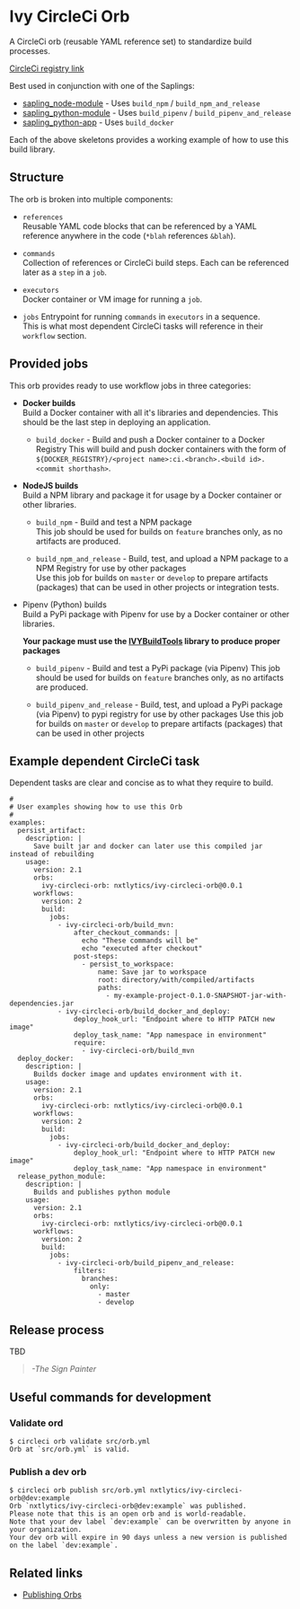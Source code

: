 # Ivy CircleCi Orb

A CircleCi orb (reusable YAML reference set) to standardize build processes.

[CircleCi registry link](https://circleci.com/orbs/registry/orb/nxtlytics/ivy-circleci-orb)

Best used in conjunction with one of the Saplings:
 * [sapling_node-module](https://github.com/nxtlytics/sapling_node-module) - Uses `build_npm` / `build_npm_and_release`
 * [sapling_python-module](https://github.com/nxtlytics/sapling_python-module) - Uses `build_pipenv` / `build_pipenv_and_release`
 * [sapling_python-app](https://github.com/nxtlytics/sapling_python-app) - Uses `build_docker`
 
Each of the above skeletons provides a working example of how to use this build library.
 
## Structure
 
The orb is broken into multiple components:
 * `references`  
    Reusable YAML code blocks that can be referenced by a YAML reference anywhere in the code (`*blah` references `&blah`).
  
 * `commands`  
    Collection of references or CircleCi build steps. Each can be referenced later as a `step` in a `job`.

 * `executors`  
    Docker container or VM image for running a `job`.

 * `jobs`
    Entrypoint for running `commands` in `executors` in a sequence.  
    This is what most dependent CircleCi tasks will reference in their `workflow` section.

## Provided jobs

This orb provides ready to use workflow jobs in three categories:

* **Docker builds**  
  Build a Docker container with all it's libraries and dependencies. This should be the last step in deploying an application.

  * `build_docker` - Build and push a Docker container to a Docker Registry
    This will build and push docker containers with the form of `${DOCKER_REGISTRY}/<project name>:ci.<branch>.<build id>.<commit shorthash>`.

* **NodeJS builds**  
  Build a NPM library and package it for usage by a Docker container or other libraries.

  * `build_npm` - Build and test a NPM package  
    This job should be used for builds on `feature` branches only, as no artifacts are produced.
    
  * `build_npm_and_release` - Build, test, and upload a NPM package to a NPM Registry for use by other packages  
    Use this job for builds on `master` or `develop` to prepare artifacts (packages) that can be used in other projects
    or integration tests.

* Pipenv (Python) builds  
  Build a PyPi package with Pipenv for use by a Docker container or other libraries.  
  
  **Your package must use the [IVYBuildTools](https://github.com/nxtlytics/ivy-build-tools-py) 
  library to produce proper packages**  

  * `build_pipenv` -  Build and test a PyPi package (via Pipenv)
    This job should be used for builds on `feature` branches only, as no artifacts are produced.    
  
  * `build_pipenv_and_release` - Build, test, and upload a PyPi package (via Pipenv) to pypi registry for use by other packages
    Use this job for builds on `master` or `develop` to prepare artifacts (packages) that can be used in other projects

## Example dependent CircleCi task

Dependent tasks are clear and concise as to what they require to build.  

```shell
#
# User examples showing how to use this Orb
#
examples:
  persist_artifact:
    description: |
      Save built jar and docker can later use this compiled jar instead of rebuilding
    usage:
      version: 2.1
      orbs:
        ivy-circleci-orb: nxtlytics/ivy-circleci-orb@0.0.1
      workflows:
        version: 2
        build:
          jobs:
            - ivy-circleci-orb/build_mvn:
                after_checkout_commands: |
                  echo "These commands will be"
                  echo "executed after checkout"
                post-steps:
                  - persist_to_workspace:
                      name: Save jar to workspace
                      root: directory/with/compiled/artifacts
                      paths:
                        - my-example-project-0.1.0-SNAPSHOT-jar-with-dependencies.jar
            - ivy-circleci-orb/build_docker_and_deploy:
                deploy_hook_url: "Endpoint where to HTTP PATCH new image"
                deploy_task_name: "App namespace in environment"
                require:
                  - ivy-circleci-orb/build_mvn
  deploy_docker:
    description: |
      Builds docker image and updates environment with it.
    usage:
      version: 2.1
      orbs:
        ivy-circleci-orb: nxtlytics/ivy-circleci-orb@0.0.1
      workflows:
        version: 2
        build:
          jobs:
            - ivy-circleci-orb/build_docker_and_deploy:
                deploy_hook_url: "Endpoint where to HTTP PATCH new image"
                deploy_task_name: "App namespace in environment"
  release_python_module:
    description: |
      Builds and publishes python module
    usage:
      version: 2.1
      orbs:
        ivy-circleci-orb: nxtlytics/ivy-circleci-orb@0.0.1
      workflows:
        version: 2
        build:
          jobs:
            - ivy-circleci-orb/build_pipenv_and_release:
                filters:
                  branches:
                    only:
                      - master
                      - develop
```

## Release process

TBD  
> *-The Sign Painter*


## Useful commands for development

### Validate ord

```
$ circleci orb validate src/orb.yml
Orb at `src/orb.yml` is valid.
```

### Publish a dev orb

```
$ circleci orb publish src/orb.yml nxtlytics/ivy-circleci-orb@dev:example
Orb `nxtlytics/ivy-circleci-orb@dev:example` was published.
Please note that this is an open orb and is world-readable.
Note that your dev label `dev:example` can be overwritten by anyone in your organization.
Your dev orb will expire in 90 days unless a new version is published on the label `dev:example`.
```


## Related links

- [Publishing Orbs](https://circleci.com/docs/2.0/creating-orbs/?gclid=EAIaIQobChMIpfWL3Jq25wIVhcDACh08JwBIEAAYASAAEgJqoPD_BwE)
